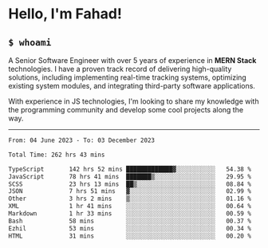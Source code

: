 <h1>Hello, I'm Fahad!</h1>

<h2><code>$ whoami</code></h2>

A Senior Software Engineer with over 5 years of experience in **MERN Stack** technologies. I have a proven track record of delivering high-quality solutions, including implementing real-time tracking systems, optimizing existing system modules, and integrating third-party software applications.

With experience in JS technologies, I'm looking to share my knowledge with the programming community and develop some cool projects along the way.

---

<!--START_SECTION:waka-->

```txt
From: 04 June 2023 - To: 03 December 2023

Total Time: 262 hrs 43 mins

TypeScript       142 hrs 52 mins █████████████▓░░░░░░░░░░░   54.38 %
JavaScript       78 hrs 41 mins  ███████▒░░░░░░░░░░░░░░░░░   29.95 %
SCSS             23 hrs 13 mins  ██▒░░░░░░░░░░░░░░░░░░░░░░   08.84 %
JSON             7 hrs 51 mins   ▓░░░░░░░░░░░░░░░░░░░░░░░░   02.99 %
Other            3 hrs 2 mins    ▒░░░░░░░░░░░░░░░░░░░░░░░░   01.16 %
XML              1 hr 41 mins    ░░░░░░░░░░░░░░░░░░░░░░░░░   00.64 %
Markdown         1 hr 33 mins    ░░░░░░░░░░░░░░░░░░░░░░░░░   00.59 %
Bash             58 mins         ░░░░░░░░░░░░░░░░░░░░░░░░░   00.37 %
Ezhil            53 mins         ░░░░░░░░░░░░░░░░░░░░░░░░░   00.34 %
HTML             31 mins         ░░░░░░░░░░░░░░░░░░░░░░░░░   00.20 %
```

<!--END_SECTION:waka-->

<!--
**heyFahad/heyFahad** is a ✨ _special_ ✨ repository because its `README.md` (this file) appears on your GitHub profile.

Here are some ideas to get you started:

- 🔭 I’m currently working on ...
- 🌱 I’m currently learning ...
- 👯 I’m looking to collaborate on ...
- 🤔 I’m looking for help with ...
- 💬 Ask me about ...
- 📫 How to reach me: ...
- 😄 Pronouns: ...
- ⚡ Fun fact: ...
-->
